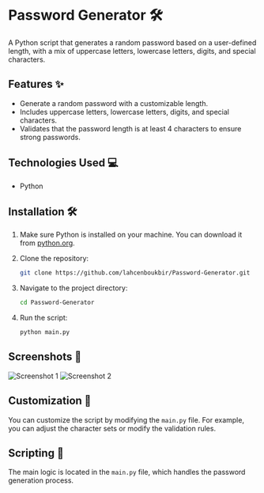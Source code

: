 # Password Generator 🛠️

A Python script that generates a random password based on a user-defined length, with a mix of uppercase letters, lowercase letters, digits, and special characters.

## Features ✨

- Generate a random password with a customizable length.
- Includes uppercase letters, lowercase letters, digits, and special characters.
- Validates that the password length is at least 4 characters to ensure strong passwords.

## Technologies Used 💻

- Python

## Installation 🛠️

1. Make sure Python is installed on your machine. You can download it from [python.org](https://www.python.org/).

2. Clone the repository:
    ```bash
    git clone https://github.com/lahcenboukbir/Password-Generator.git
    ```

3. Navigate to the project directory:
    ```bash
    cd Password-Generator
    ```

4. Run the script:
    ```bash
    python main.py
    ```

## Screenshots 📸

![Screenshot 1](https://github.com/user-attachments/assets/eb569500-fe74-4a1c-91d5-36f8c862452e)
![Screenshot 2](https://github.com/user-attachments/assets/67831870-44bd-43cd-9e40-d753fd2aff8f)

## Customization 🔧

You can customize the script by modifying the `main.py` file. For example, you can adjust the character sets or modify the validation rules.

## Scripting 📝

The main logic is located in the `main.py` file, which handles the password generation process.
